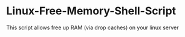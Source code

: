 # Linux-Free-Memory-Shell-Script
This script allows free up RAM (via drop caches) on your linux server

